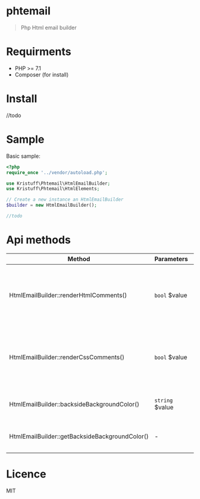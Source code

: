 # phtemail
> Php Html email builder 


# Requirments
- PHP >= 7.1
- Composer (for install)

# Install
//todo

# Sample
Basic sample:

```php
<?php
require_once '../vendor/autoload.php';

use Kristuff\Phtemail\HtmlEmailBuilder;
use Kristuff\Phtemail\HtmlElements;

// Create a new instance an HtmlEmailBuilder 
$builder = new HtmlEmailBuilder();

//todo
```
# Api methods

Method         | Parameters |  Description
------------   | --------   | --------  
HtmlEmailBuilder::renderHtmlComments()      | `bool` $value | Sets whether the html comments are rendered or not. Default is `false` 
HtmlEmailBuilder::renderCssComments()       | `bool` $value | Sets whether the css comments are rendered or not. Default is `false` 
HtmlEmailBuilder::backsideBackgroundColor() | `string` $value | Sets the backside background color
HtmlEmailBuilder::getBacksideBackgroundColor() | - | Gets the backside background color


# Licence
MIT
